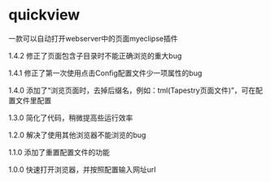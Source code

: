 # quickview
一款可以自动打开webserver中的页面myeclipse插件

1.4.2
修正了页面包含子目录时不能正确浏览的重大bug

1.4.1
修正了第一次使用点击Config配置文件少一项属性的bug

1.4.0
添加了“浏览页面时，去掉后缀名，例如：tml(Tapestry页面文件)”，可在配置文件里配置

1.3.0
简化了代码，稍微提高些运行效率

1.2.0
解决了使用其他浏览器不能浏览的bug

1.1.0
添加了重置配置文件的功能

1.0.0
快速打开浏览器，并按照配置输入网址url
